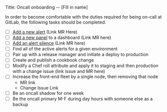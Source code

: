 Title: Oncall onboarding -- [Fill in name]

In order to become comfortable with the duties required for being on-call at
GitLab, the following tasks should be completed.

- [ ] [Add a new alert](https://gitlab.com/gitlab-com/runbooks/blob/master/howto/alerts_manual.md) (Link MR Here)
- [ ] [Add a new panel](https://gitlab.com/gitlab-com/runbooks/blob/master/dashboards/README.md) to a dashboard (Link MR here)
- [ ] [Add an alert silence](https://gitlab.com/gitlab-com/runbooks/blob/master/howto/alerts_manual.md#silencing) (Link MR here)
- [ ] Find all of the active alerts for a given environment
- [ ] Pair up with a release manager and initiate a deploy to production
- [ ] Create and publish a cookbook change
- [ ] Modify a Chef roll attribute and apply it to staging and then production
  with a change issue (link issue and MR here)
- [ ] Increase the front-end fleet by a single node, then removing that node
  - MR link
  - Change Issue Link
- [ ] Be an oncall shadow for one week
- [ ] Be the oncall primary M-F during day hours with someone else as a backup

